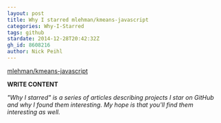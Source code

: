 ```yaml
---
layout: post
title: Why I starred mlehman/kmeans-javascript
categories: Why-I-Starred
tags: github
stardate: 2014-12-28T20:42:32Z
gh_id: 8608216
author: Nick Peihl
---
```


[mlehman/kmeans-javascript](https://github.com/mlehman/kmeans-javascript)

**WRITE CONTENT**

*"Why I starred" is a series of articles describing projects I star on GitHub and why I found them interesting. My hope is that you'll find them interesting as well.*


